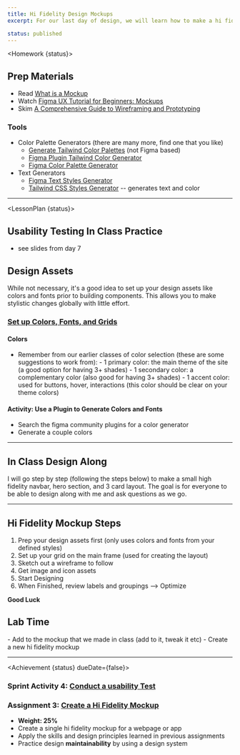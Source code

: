 ```yaml
---
title: Hi Fidelity Design Mockups
excerpt: For our last day of design, we will learn how to make a hi fidelity mockup of a web page. We will make use of figma components, design systems, frames and grids, image imports, and vector editing.

status: published
---
```


<script>
	import Homework from "$lib/components/Homework.svelte";
	import LessonPlan from "$lib/components/LessonPlan.svelte";
	import Achievement from "$lib/components/Achievement.svelte";
</script>

<Homework {status}>

<h2> Prep Materials</h2>

- Read [What is a Mockup](https://www.uxpin.com/studio/blog/what-is-a-mockup-the-final-layer-of-ui-design/#:~:text=A%20UI%20mockup%20is%20a,no%20functionality%2Dlike%20a%20screenshot.)
- Watch [Figma UX Tutorial for Beginners: Mockups](https://youtu.be/oZAKb_gs2Uo?si=jBiuewtU5jS-5GJJ)
- Skim [A Comprehensive Guide to Wireframing and Prototyping](https://www.smashingmagazine.com/2018/03/guide-wireframing-prototyping/)

### Tools

- Color Palette Generators (there are many more, find one that you like)
  - [Generate Tailwind Color Palettes](https://uicolors.app/create) (not Figma based)
  - [Figma Plugin Tailwind Color Generator](https://www.figma.com/community/plugin/1242548152689430610/Tailwind-CSS-Color-Generator)
  - [Figma Color Palette Generator](https://www.figma.com/community/plugin/1113856043179009368/Color-Palette-Generator)
- Text Generators
  - [Figma Text Styles Generator](https://www.figma.com/community/plugin/759472336242530542/Text-Styles-Generator)
  - [Tailwind CSS Styles Generator](https://www.figma.com/community/plugin/1167391871470238568/Tailwind-CSS-Styles-Generator) -- generates text and color

---

</Homework>

<LessonPlan {status}>

<h2>Usability Testing In Class Practice</h2>

- see slides from day 7

<h2>Design Assets</h2>

While not necessary, it's a good idea to set up your design assets like colors and fonts prior to building components. This allows you to make stylistic changes globally with little effort.

### [Set up Colors, Fonts, and Grids](https://help.figma.com/hc/en-us/articles/360038746534-Create-color-text-effect-and-layout-grid-styles)

#### Colors

- Remember from our earlier classes of color selection (these are some suggestions to work from): - 1 primary color: the main theme of the site (a good option for having 3+ shades) - 1 secondary color: a complementary color (also good for having 3+ shades) - 1 accent color: used for buttons, hover, interactions (this color should be clear on your theme colors)

#### Activity: Use a Plugin to Generate Colors and Fonts

- Search the figma community plugins for a color generator
- Generate a couple colors

---

<h2>In Class Design Along</h2>

I will go step by step (following the steps below) to make a small high fidelity navbar, hero section, and 3 card layout. The goal is for everyone to be able to design along with me and ask questions as we go.

---

<h2>Hi Fidelity Mockup Steps</h2>

1. Prep your design assets first (only uses colors and fonts from your defined styles)
2. Set up your grid on the main frame (used for creating the layout)
3. Sketch out a wireframe to follow
4. Get image and icon assets
5. Start Designing
6. When Finished, review labels and groupings --> Optimize

**Good Luck**

<h2>Lab Time</h2>
- Add to the mockup that we made in class (add to it, tweak it etc)
- Create a new hi fidelity mockup

---

</LessonPlan>

<Achievement {status} dueDate={false}>

### Sprint Activity 4: [Conduct a usability Test](/courses/dsgn-270/assessments/sprint-activity-4)

### Assignment 3: [Create a Hi Fidelity Mockup](/courses/dsgn-270/assessments/assignment-3)

- **Weight: 25%**
- Create a single hi fidelity mockup for a webpage or app
- Apply the skills and design principles learned in previous assignments
- Practice design **maintainability** by using a design system

</Achievement>
